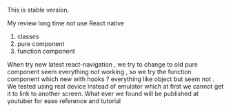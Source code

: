 This is stable version.

My review long time not use React native

1. classes
2. pure component
3. function component

When try new latest react-navigation , we try to change to old pure component seem everything not working ,
so we try the function component which new with hooks ? everything like object but seem not . We tested using
real device instead of emulator which at first we cannot get it to link to another screen. What ever we found
will be published at youtuber for ease reference and tutorial 